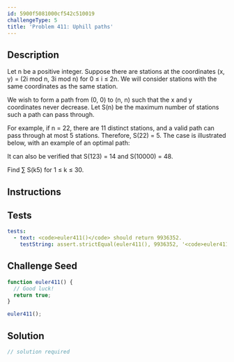 ```yaml
---
id: 5900f5081000cf542c510019
challengeType: 5
title: 'Problem 411: Uphill paths'
---
```


## Description
<section id='description'>
Let n be a positive integer. Suppose there are stations at the coordinates (x, y) = (2i mod n, 3i mod n) for 0 ≤ i ≤ 2n. We will consider stations with the same coordinates as the same station.

We wish to form a path from (0, 0) to (n, n) such that the x and y coordinates never decrease.
Let S(n) be the maximum number of stations such a path can pass through.

For example, if n = 22, there are 11 distinct stations, and a valid path can pass through at most 5 stations. Therefore, S(22) = 5.
The case is illustrated below, with an example of an optimal path:



It can also be verified that S(123) = 14 and S(10000) = 48.

Find ∑ S(k5) for 1 ≤ k ≤ 30.
</section>

## Instructions
<section id='instructions'>

</section>

## Tests
<section id='tests'>

```yml
tests:
  - text: <code>euler411()</code> should return 9936352.
    testString: assert.strictEqual(euler411(), 9936352, '<code>euler411()</code> should return 9936352.');

```

</section>

## Challenge Seed
<section id='challengeSeed'>

<div id='js-seed'>

```js
function euler411() {
  // Good luck!
  return true;
}

euler411();
```

</div>



</section>

## Solution
<section id='solution'>

```js
// solution required
```

</section>
